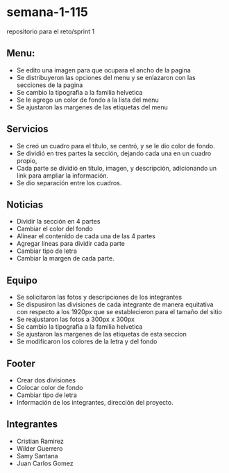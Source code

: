 # semana-1-115
repositorio para el reto/sprint 1

## Menu:
  * Se edito una imagen para que ocupara el ancho de la pagina
  * Se distribuyeron las opciones del menu y se enlazaron con las secciones de la pagina
  * Se cambio la tipografia a la familia helvetica
  * Se le agrego un color de fondo a la lista del menu
  * Se ajustaron las margenes de las etiquetas del menu

## Servicios
  * Se creó un cuadro para el título, se centró, y se le dio color de fondo.
  * Se dividió en tres partes la sección, dejando cada una en un cuadro propio, 
  * Cada parte se dividió en título, imagen, y descripción, adicionando un link para ampliar la información.
  * Se dio separación entre los cuadros.
  
## Noticias
  * Dividir la sección en 4 partes
  * Cambiar el color del fondo
  * Alinear el contenido de cada una de las 4 partes
  * Agregar líneas para dividir cada parte
  * Cambiar tipo de letra
  * Cambiar la margen de cada parte.
  
## Equipo
  * Se solicitaron las fotos y descripciones de los integrantes
  * Se dispusiron las divisiones de cada integrante de manera equitativa con respecto a los 1920px que se establecieron para el tamaño del sitio
  * Se reajustaron las fotos a 300px x 300px
  * Se cambio la tipografia a la familia helvetica
  * Se ajustaron las margenes de las etiquetas de esta seccion
  * Se modificaron los colores de la letra y del fondo

## Footer
  * Crear dos divisiones
  * Colocar color de fondo
  * Cambiar tipo de letra 
  * Información de los integrantes, dirección del proyecto.
  
## Integrantes
* Cristian Ramirez
* Wilder Guerrero
* Samy Santana
* Juan Carlos Gomez
